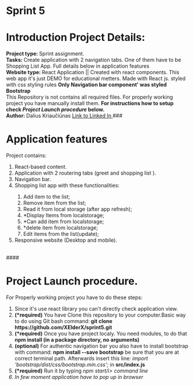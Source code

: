 # Sprint 5

##
<h1>Introduction Project Details: </h1>
<span><b>Project type: </b> Sprint assignment.  </span><br>
<span><b>Tasks: </b> Create application with 2 navigation tabs. One of them have to be Shopping List App. Full details below in application features</span> <br>
<span> <b> Website type: </b> React Application || Created with react components. This web app it's just DEMO for educational metters. Made with React js. styled with css styling rules <b>Only Navigation bar component' was styled Bootstrap </b> </span> <br>
<span>This Repository is not contains all required files. For properly working project you have manually install them. <b> For instructions how to setup check <i>Project Launch procedure</i> below.</b> <br>
<span>
<span><strong>Author: </strong> Dalius Kriaučiūnas <a href="https://www.linkedin.com/in/dalius-kriauciunas/">Link to Linked In </a></span>
###


<h1>Application features </h1>
<span> Project contains: </span>
<ol>
  <li>React-based content. </li>
  <li>Application with 2 routering tabs (greet and shopping list ). </li>
  <li>Navigation bar. </li>
  <li>Shopping list app with these functionalities: </li>
  <ol>
<li>Add item to the list;</li>
<li>Remove item from the list;</li>
<li>Read it from local storage (after app refresh);</li>
<li>*Display Items from localstorage;</li>
<li>*Can add item from localstorage;</li>
<li>*delete item from localstorage;</li>
<li>Edit items from the list(update);</li>
</ol>
  <li>Responsive website (Desktop and mobile).</li>
</ol>

<br>
####
<h1> Project Launch procedure. </h1>
<span> For Properly working project you have to do these steps: </span>
<ol>
  <li>Since it's use react library you can't directly check application view.</li>
  <li><b>(*required)</b> You have Clone this repository to your computer.Basic way to do using Git bash command:<b> git clone https://github.com/XElderX/sprint5.git  </b> </li>
  <li><b>(*required)</b> Once you have project localy. You need modules, to do that  <b> npm install (in a package directory, no arguments) </b></li>
  <li><b>(optional)</b> For authentic navigation bar you also have to install bootstrap with command: <b> npm install --save bootstrap</b> be sure that you are at correct terminal path. Afterwards insert this line: <i> import 'bootstrap/dist/css/bootstrap.min.css';</i> in <b> src/index.js </b> </li>
  <li><b>(*required)</b> Run it by typing <i> npm start/i> command line </li>
  <li>In few moment application have to pop up in browser </li>
</ol>


####